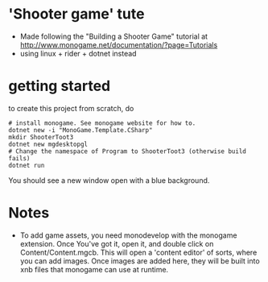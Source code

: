 # 'Shooter game' tute

- Made following the "Building a Shooter Game" tutorial at
  http://www.monogame.net/documentation/?page=Tutorials
- using linux + rider + dotnet instead

# getting started

to create this project from scratch, do

```
# install monogame. See monogame website for how to.
dotnet new -i "MonoGame.Template.CSharp"
mkdir ShooterToot3
dotnet new mgdesktopgl
# Change the namespace of Program to ShooterToot3 (otherwise build fails)
dotnet run
```

You should see a new window open with a blue background.


# Notes

- To add game assets, you need monodevelop with the monogame extension. Once
  You've got it, open it, and double click on Content/Content.mgcb. This will 
  open a 'content editor' of sorts, where you can add images. Once images are
  added here, they will be built into xnb files that monogame can use at runtime.
